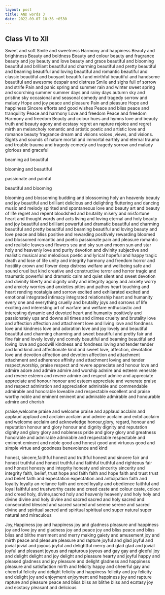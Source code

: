```yaml
---
layout: post
title: AND words 3
date: 2022-09-07 18:36 +0530
---
```

## Class VI to XII
Sweet and soft
Smile and sweetness
Harmony and happiness
Beauty and brightness
 Beauty and boldness
Beauty and colour
beauty and fragrance      
beauty and joy
beauty and love
beauty and grace
beautiful and blooming
beautiful and brilliant
 beautiful and charming
beautiful and pretty
 beautiful and beaming
beautiful and loving
 beautiful and romantic
beautiful and classic
 beautiful and buoyant
beautiful and mirthful
beautiful and handsome
beautiful and awesome
despair and distress
 Smile and sighs
 full of sorrow and strife
Pain and panic
spring and summer
rain and winter
sweet spring and scorching summer
summer days and rainy days
autumn sky and pristine sky
occasional and seasonal
 comedy and tragedy
sorrow and malady
Hope and joy
peace and pleasure
Pain and pleasure
Hope and happiness
 Sincere efforts and good wishes
Peace and bliss
peace and tranquility
Peace and harmony
Love and freedom
Peace and freedom
 Harmony and freedom
Beauty and colour
 hues and hymns
 love and beauty
truth and beauty
agony and ecstasy
regret an rapture
rejoice and regret
mirth an melancholy
 romantic and artistic
 poetic and artistic
 love and romance
beauty fragrance
dream and visions
 voices ,views, and visions.
Sights and sounds of nature
mortal and immortal
earthly and eternal
trauma and trouble
trauma and tragedy
comedy and tragedy
sorrow and malady
glorious and graceful
 
 
 
 
beaming ad beautiful
 
 
 
 
 blooming and beautiful
 
 
 
 
passionate and painful
 
 
 
 
beautiful and blooming
 
 
 
 
blooming and blossoming
budding and blossoming
holy an heavenly
beauty and joy
 beautiful and brilliant
delicious and delighting
 fluttering and dancing
music and melody
spirited and spontaneous
 love and beauty
art and beauty of life
 regret and repent
bloodshed and brutality
misery and misfortune
heart and thought
words and acts
living and loving
eternal and holy
beauty and joy
  beautiful and brilliant
 powerful and dramatic
 beautiful and charming
beautiful and pretty
 beautiful and beaming
beautiful and loving
beauty and love
 peace and bliss
 positive and rewarding
 positively rewarding
 bloomed and blossomed
romantic and poetic
passionate pain and pleasure
 romantic and realistic
leaves and flowers
 sea and sky
 sun and moon
sun and star
holy and heavenly
love and purity
devotion and divinity
subjective and realistic
 musical and melodious
 poetic and lyrical
 hopeful and happy
tragic death and lose of life
unity and integrity
 harmony and freedom
 horror and hostility
 crown and flower
deep distress
 welfare and wellbeing
 safe and sound
 cruel but kind
 creative and constructive
terror and horror
tragic and traumatic
 powerful and dramatic
 calm and quiet
 silent and sweet
devotion and divinity
liberty and dignity
unity and integrity
agony and anxiety
worry and anxiety
 worries and anxieties
pities and pathos
heart touching and heart rending
nostalgia and sorrow
excited and exhilarated
excited and emotional
integrated intimacy
integrated  relationship
 heart and humanity
 every one and everything
cruelly and brutality
 joys and sorrows of life
exciting and interesting
art of warfare and welfare
enthusiastic and interesting
dynamic and devoted
heart and humanity
positively and passionately
ups and downs
all times and climes
cruelty and brutality
love and affection
affection and attachment
love and living
 love and fondness
love and kindness
 love and adoration
 love and joy
 lovely and beautiful
 beautiful and charming
 charming and sweet
beautiful and pretty
fair and fine
fair and lovely
lovely and comely
 beautiful and beaming
beautiful and loving
love and goodwill
 kindness and fondness
loving and tender
tender and kind
kind and affectionate
kind and sweet
love, affection, devotation
love and devotion
affection and devotion
affection and attachment
attachment and adherence
 affinity and attachment
loving and tender
respect,worship, praise
 respect and revere
appreciate and honour
love and admire
adore and admire
 admire and worship
admire and esteem
venerate and revere
 esteem and revere
admire and respect
 admire and appreciate
appreciate and honour
honour and esteem
 appreciate and venerate
praise and respect
admiration and appreciation
admirable and commendable
admirable and honorable
 loveable and respectable
excellent and praise worthy
noble and eminent
 eminent and admirable
admirable and honourable
 admire and cherish
 
praise,welcome
praise and welcome
 praise and applaud
 acclaim and applaud
applaud and acclaim
acclaim and admire
acclaim and extol
 acclaim and welcome
acclaim and acknowledge
honour,glory, regard,
 honour and reputation
honour and glory
 honour and dignity
dignity and reputation
dignity and glory
glory and nobleness
 pride and glory
 glory and greatness
 honorable and admirable
admirable and respectable
respectable and eminent
 eminent and noble
good and honest
good and virtuous
good and simple
virtue and goodness
benevolence and kind
 
honest, sincere,faithful
honest and truthful
honest and sincere
 fair and honest
 truthful and honest
 truthful and faithful
truthful and righteous
 fair and honest
honesty and integrity
 honesty and sincerity
 sincerity and integrity
faith, belief, trust
 hope and faith
 faith and hope
 faith and trust
 trust and belief
 faith and expectation
expectation and anticipation
faith and loyalty
 loyalty an reliance
 faith and creed
 loyalty and obedience
faithful and loyal
faithful and trustworthy
caste and creed
caste and colour
caste, colour and creed
holy, divine,sacred
holy and heavenly
heavenly and holy
holy and divine
 divine and holy
divine and sacred
sacred and holy
sacred and consecrated
 blessed and sacred
 sacred and serene
serene and sacred
divine and spiritual
sacred and spiritual
spiritual and super natural
super natural   and miraculous
 
Joy,Happiness
joy and happiness
 joy and gladness
pleasure and happiness
 joy and love
 joy and gladness
joy and peace
joy and bliss
 peace and bliss
bliss and blithe
merriment and merry making
gaiety and amusement
 joy and mirth
peace and pleasure
pleasure and rapture
joyful and glad
 joyful and  jovial
jovial  and joyous
 joyful  and delightful
merry  and glad
glad  and jovial
joyful and pleasant
joyous and rapturous
joyous and gay
 gay and gleeful
joy and delight
 delight and joy
 delight and pleasure
hearty and joyful
happy and pleased
gladness and joy
 pleasure and delight
gladness and happiness
pleasure and satisfaction
mirth and felicity
happy and cheerful
gay and cheerful
felicity and delight
felicity and happiness
felicity and joy
 felicity and delight
joy and enjoyment
 enjoyment and happiness
joy and rapture
rapture and pleasure
 peace and bliss
bliss an blithe
 bliss and ecstasy
 joy and ecstasy
 pleasant and delicious